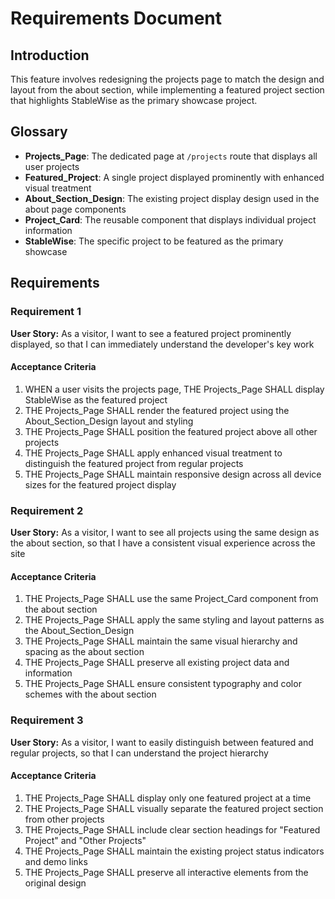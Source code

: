 # Requirements Document

## Introduction

This feature involves redesigning the projects page to match the design and layout from the about section, while implementing a featured project section that highlights StableWise as the primary showcase project.

## Glossary

- **Projects_Page**: The dedicated page at `/projects` route that displays all user projects
- **Featured_Project**: A single project displayed prominently with enhanced visual treatment
- **About_Section_Design**: The existing project display design used in the about page components
- **Project_Card**: The reusable component that displays individual project information
- **StableWise**: The specific project to be featured as the primary showcase

## Requirements

### Requirement 1

**User Story:** As a visitor, I want to see a featured project prominently displayed, so that I can immediately understand the developer's key work

#### Acceptance Criteria

1. WHEN a user visits the projects page, THE Projects_Page SHALL display StableWise as the featured project
2. THE Projects_Page SHALL render the featured project using the About_Section_Design layout and styling
3. THE Projects_Page SHALL position the featured project above all other projects
4. THE Projects_Page SHALL apply enhanced visual treatment to distinguish the featured project from regular projects
5. THE Projects_Page SHALL maintain responsive design across all device sizes for the featured project display

### Requirement 2

**User Story:** As a visitor, I want to see all projects using the same design as the about section, so that I have a consistent visual experience across the site

#### Acceptance Criteria

1. THE Projects_Page SHALL use the same Project_Card component from the about section
2. THE Projects_Page SHALL apply the same styling and layout patterns as the About_Section_Design
3. THE Projects_Page SHALL maintain the same visual hierarchy and spacing as the about section
4. THE Projects_Page SHALL preserve all existing project data and information
5. THE Projects_Page SHALL ensure consistent typography and color schemes with the about section

### Requirement 3

**User Story:** As a visitor, I want to easily distinguish between featured and regular projects, so that I can understand the project hierarchy

#### Acceptance Criteria

1. THE Projects_Page SHALL display only one featured project at a time
2. THE Projects_Page SHALL visually separate the featured project section from other projects
3. THE Projects_Page SHALL include clear section headings for "Featured Project" and "Other Projects"
4. THE Projects_Page SHALL maintain the existing project status indicators and demo links
5. THE Projects_Page SHALL preserve all interactive elements from the original design
